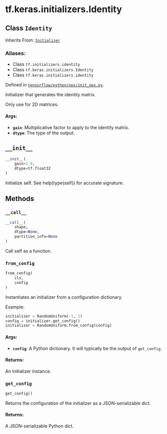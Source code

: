 <div itemscope itemtype="http://developers.google.com/ReferenceObject">
<meta itemprop="name" content="tf.keras.initializers.Identity" />
<meta itemprop="path" content="Stable" />
<meta itemprop="property" content="__call__"/>
<meta itemprop="property" content="__init__"/>
<meta itemprop="property" content="from_config"/>
<meta itemprop="property" content="get_config"/>
</div>

# tf.keras.initializers.Identity

## Class `Identity`

Inherits From: [`Initializer`](../../../tf/keras/initializers/Initializer.md)

### Aliases:

* Class `tf.initializers.identity`
* Class `tf.keras.initializers.Identity`
* Class `tf.keras.initializers.identity`



Defined in [`tensorflow/python/ops/init_ops.py`](https://www.tensorflow.org/code/tensorflow/python/ops/init_ops.py).

Initializer that generates the identity matrix.

Only use for 2D matrices.

#### Args:

* <b>`gain`</b>: Multiplicative factor to apply to the identity matrix.
* <b>`dtype`</b>: The type of the output.

<h2 id="__init__"><code>__init__</code></h2>

``` python
__init__(
    gain=1.0,
    dtype=tf.float32
)
```

Initialize self.  See help(type(self)) for accurate signature.



## Methods

<h3 id="__call__"><code>__call__</code></h3>

``` python
__call__(
    shape,
    dtype=None,
    partition_info=None
)
```

Call self as a function.

<h3 id="from_config"><code>from_config</code></h3>

``` python
from_config(
    cls,
    config
)
```

Instantiates an initializer from a configuration dictionary.

Example:

```python
initializer = RandomUniform(-1, 1)
config = initializer.get_config()
initializer = RandomUniform.from_config(config)
```

#### Args:

* <b>`config`</b>: A Python dictionary.
    It will typically be the output of `get_config`.


#### Returns:

An Initializer instance.

<h3 id="get_config"><code>get_config</code></h3>

``` python
get_config()
```

Returns the configuration of the initializer as a JSON-serializable dict.

#### Returns:

A JSON-serializable Python dict.



